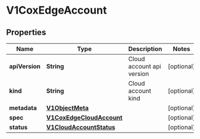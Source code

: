 # V1CoxEdgeAccount

## Properties
Name | Type | Description | Notes
------------ | ------------- | ------------- | -------------
**apiVersion** | **String** | Cloud account api version |  [optional]
**kind** | **String** | Cloud account kind |  [optional]
**metadata** | [**V1ObjectMeta**](V1ObjectMeta.md) |  |  [optional]
**spec** | [**V1CoxEdgeCloudAccount**](V1CoxEdgeCloudAccount.md) |  |  [optional]
**status** | [**V1CloudAccountStatus**](V1CloudAccountStatus.md) |  |  [optional]
